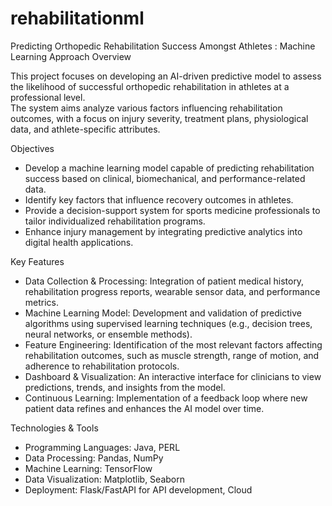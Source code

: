 # rehabilitationml
Predicting Orthopedic Rehabilitation Success Amongst Athletes : Machine Learning Approach
Overview

This project focuses on developing an AI-driven predictive model to assess the likelihood of successful orthopedic rehabilitation in athletes at a professional level. <br>
The system aims analyze various factors influencing rehabilitation outcomes, with a focus on injury severity, treatment plans, physiological data, and athlete-specific attributes. <br>

Objectives
+ Develop a machine learning model capable of predicting rehabilitation success based on clinical, biomechanical, and performance-related data.
+ Identify key factors that influence recovery outcomes in athletes.
+ Provide a decision-support system for sports medicine professionals to tailor individualized rehabilitation programs.
+ Enhance injury management by integrating predictive analytics into digital health applications.

Key Features
+ Data Collection & Processing: Integration of patient medical history, rehabilitation progress reports, wearable sensor data, and performance metrics.
+ Machine Learning Model: Development and validation of predictive algorithms using supervised learning techniques (e.g., decision trees, neural networks, or ensemble methods).
+ Feature Engineering: Identification of the most relevant factors affecting rehabilitation outcomes, such as muscle strength, range of motion, and adherence to rehabilitation protocols.
+ Dashboard & Visualization: An interactive interface for clinicians to view predictions, trends, and insights from the model.
+ Continuous Learning: Implementation of a feedback loop where new patient data refines and enhances the AI model over time.

Technologies & Tools
+ Programming Languages: Java, PERL
+ Data Processing: Pandas, NumPy
+ Machine Learning: TensorFlow
+ Data Visualization: Matplotlib, Seaborn
+ Deployment: Flask/FastAPI for API development, Cloud 
